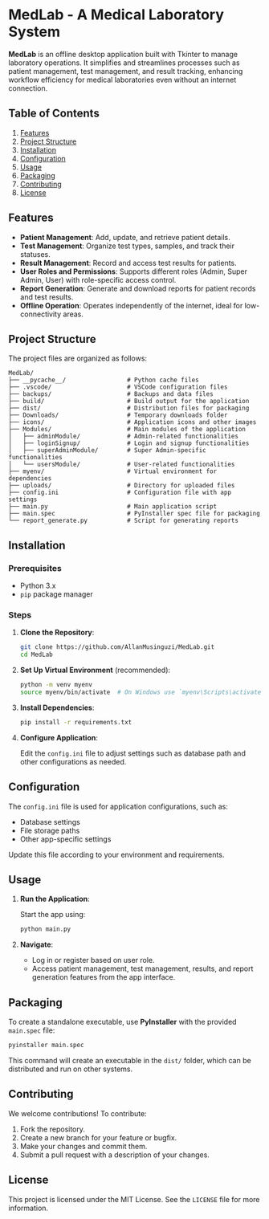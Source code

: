 
# MedLab - A Medical Laboratory System

**MedLab** is an offline desktop application built with Tkinter to manage laboratory operations. It simplifies and streamlines processes such as patient management, test management, and result tracking, enhancing workflow efficiency for medical laboratories even without an internet connection.

## Table of Contents

1. [Features](#features)
2. [Project Structure](#project-structure)
3. [Installation](#installation)
4. [Configuration](#configuration)
5. [Usage](#usage)
6. [Packaging](#packaging)
7. [Contributing](#contributing)
8. [License](#license)

## Features

- **Patient Management**: Add, update, and retrieve patient details.
- **Test Management**: Organize test types, samples, and track their statuses.
- **Result Management**: Record and access test results for patients.
- **User Roles and Permissions**: Supports different roles (Admin, Super Admin, User) with role-specific access control.
- **Report Generation**: Generate and download reports for patient records and test results.
- **Offline Operation**: Operates independently of the internet, ideal for low-connectivity areas.

## Project Structure

The project files are organized as follows:

```
MedLab/
├── __pycache__/                 # Python cache files
├── .vscode/                     # VSCode configuration files
├── backups/                     # Backups and data files
├── build/                       # Build output for the application
├── dist/                        # Distribution files for packaging
├── Downloads/                   # Temporary downloads folder
├── icons/                       # Application icons and other images
├── Modules/                     # Main modules of the application
│   ├── adminModule/             # Admin-related functionalities
│   ├── loginSignup/             # Login and signup functionalities
│   ├── superAdminModule/        # Super Admin-specific functionalities
│   └── usersModule/             # User-related functionalities
├── myenv/                       # Virtual environment for dependencies
├── uploads/                     # Directory for uploaded files
├── config.ini                   # Configuration file with app settings
├── main.py                      # Main application script
├── main.spec                    # PyInstaller spec file for packaging
└── report_generate.py           # Script for generating reports
```


## Installation

### Prerequisites

- Python 3.x
- `pip` package manager

### Steps

1. **Clone the Repository**:

   ```bash
   git clone https://github.com/AllanMusinguzi/MedLab.git
   cd MedLab
   ```

2. **Set Up Virtual Environment** (recommended):

   ```bash
   python -m venv myenv
   source myenv/bin/activate  # On Windows use `myenv\Scripts\activate`
   ```

3. **Install Dependencies**:

   ```bash
   pip install -r requirements.txt
   ```

4. **Configure Application**:

   Edit the `config.ini` file to adjust settings such as database path and other configurations as needed.


## Configuration

The `config.ini` file is used for application configurations, such as:

- Database settings
- File storage paths
- Other app-specific settings

Update this file according to your environment and requirements.


## Usage

1. **Run the Application**:

   Start the app using:

   ```bash
   python main.py
   ```

2. **Navigate**: 

   - Log in or register based on user role.
   - Access patient management, test management, results, and report generation features from the app interface.


## Packaging

To create a standalone executable, use **PyInstaller** with the provided `main.spec` file:

```bash
pyinstaller main.spec
```

This command will create an executable in the `dist/` folder, which can be distributed and run on other systems.


## Contributing

We welcome contributions! To contribute:

1. Fork the repository.
2. Create a new branch for your feature or bugfix.
3. Make your changes and commit them.
4. Submit a pull request with a description of your changes.

## License

This project is licensed under the MIT License. See the `LICENSE` file for more information.


